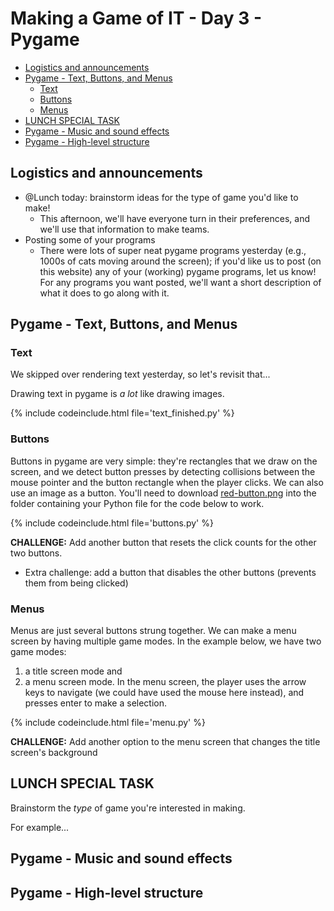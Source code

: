 # Making a Game of IT - Day 3 - Pygame

<!-- TOC -->

- [Logistics and announcements](#logistics-and-announcements)
- [Pygame - Text, Buttons, and Menus](#pygame---text-buttons-and-menus)
  - [Text](#text)
  - [Buttons](#buttons)
  - [Menus](#menus)
- [LUNCH SPECIAL TASK](#lunch-special-task)
- [Pygame - Music and sound effects](#pygame---music-and-sound-effects)
- [Pygame - High-level structure](#pygame---high-level-structure)

<!-- /TOC -->

## Logistics and announcements

- @Lunch today: brainstorm ideas for the type of game you'd like to make!
  - This afternoon, we'll have everyone turn in their preferences, and we'll use that information to make teams.
- Posting some of your programs
  - There were lots of super neat pygame programs yesterday (e.g., 1000s of cats moving around the screen); if you'd like us to post (on this website) any of your (working) pygame programs, let us know! For any programs you want posted, we'll want a short description of what it does to go along with it.

## Pygame - Text, Buttons, and Menus

### Text

We skipped over rendering text yesterday, so let's revisit that...

Drawing text in pygame is _a lot_ like drawing images.

{% include codeinclude.html file='text_finished.py' %}

### Buttons

Buttons in pygame are very simple: they're rectangles that we draw on the screen, and we detect button presses by detecting collisions between the mouse pointer and the button rectangle when the player clicks.
We can also use an image as a button.
You'll need to download [red-button.png](/media/red-button.png) into the folder containing your Python file for the code below to work.

{% include codeinclude.html file='buttons.py' %}

**CHALLENGE:** Add another button that resets the click counts for the other two buttons.
- Extra challenge: add a button that disables the other buttons (prevents them from being clicked)

### Menus

Menus are just several buttons strung together.
We can make a menu screen by having multiple game modes.
In the example below, we have two game modes:
1. a title screen mode and
2. a menu screen mode.
In the menu screen, the player uses the arrow keys to navigate (we could have used the mouse here instead), and presses enter to make a selection.

{% include codeinclude.html file='menu.py' %}

**CHALLENGE:** Add another option to the menu screen that changes the title screen's background

## LUNCH SPECIAL TASK

Brainstorm the _type_ of game you're interested in making.

For example...

## Pygame - Music and sound effects

## Pygame - High-level structure

<!-- {% include codeinclude.html file='block_catchy.py' %} -->
